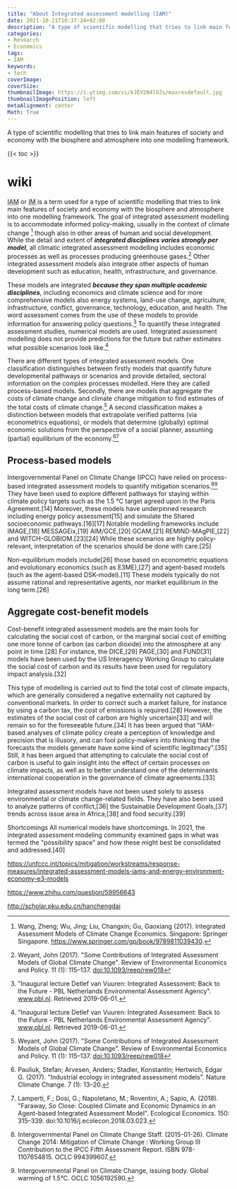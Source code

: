 ```yaml
---
title: "About Integrated assessment modelling (IAM)"
date: 2021-10-21T10:37:24+02:00
description: "A type of scientific modelling that tries to link main features of society and economy with the biosphere and atmosphere into one modelling framework"
categories:
- Research
- Economics
tags:
- IAM
keywords:
- tech
coverImage:
coverSize:
thumbnailImage: https://i.ytimg.com/vi/kJEV2N4lOZs/maxresdefault.jpg
thumbnailImagePosition: left
metaAlignment: center
Math: True
---
```

A type of scientific modelling that tries to link main features of society and economy with the biosphere and atmosphere into one modelling framework.
<!--more-->
{{< toc >}}
# wiki

<abbr title="Integrated assessment modelling"> IAM</abbr> or <abbr title="integrated modelling"> IM </abbr> is a term used for a type of scientific modelling that tries to link main features of society and economy with the biosphere and atmosphere into one modelling framework. The goal of integrated assessment modelling is to accommodate informed policy-making, usually in the context of climate change [^change] though also in other areas of human and social development. While the detail and extent of ***integrated disciplines varies strongly per model***, all climatic integrated assessment modelling includes economic processes as well as processes producing greenhouse gases.[^gases] Other integrated assessment models also integrate other aspects of human development such as education, health, infrastructure, and governance.

These models are integrated ***because they span multiple academic disciplines***, including economics and climate science and for more comprehensive models also energy systems, land-use change, agriculture, infrastructure, conflict, governance, technology, education, and health. The word assessment comes from the use of these models to provide information for answering policy questions.[^ques] To quantify these integrated assessment studies, numerical models are used. Integrated assessment modelling does not provide predictions for the future but rather estimates what possible scenarios look like.[^ques]

There are different types of integrated assessment models. One classification distinguishes between firstly models that quantify future developmental pathways or scenarios and provide detailed, sectoral information on the complex processes modelled. Here they are called process-based models. Secondly, there are models that aggregate the costs of climate change and climate change mitigation to find estimates of the total costs of climate change.[^gases] A second classification makes a distinction between models that extrapolate verified patterns (via econometrics equations), or models that determine (globally) optimal economic solutions from the perspective of a social planner, assuming (partial) equilibrium of the economy.[^eco][^ecob]

## Process-based models

Intergovernmental Panel on Climate Change (IPCC) have relied on process-based integrated assessment models to quantify mitigation scenarios.[^scen][^scenb] They have been used to explore different pathways for staying within climate policy targets such as the 1.5 °C target agreed upon in the Paris Agreement.[14] Moreover, these models have underpinned research including energy policy assessment[15] and simulate the Shared socioeconomic pathways.[16][17] Notable modelling frameworks include IMAGE,[18] MESSAGEix,[19] AIM/GCE,[20] GCAM,[21] REMIND-MAgPIE,[22] and WITCH-GLOBIOM.[23][24] While these scenarios are highly policy-relevant, interpretation of the scenarios should be done with care.[25]

Non-equilibrium models include[26] those based on econometric equations and evolutionary economics (such as E3ME),[27] and agent-based models (such as the agent-based DSK-model).[11] These models typically do not assume rational and representative agents, nor market equilibrium in the long term.[26]

## Aggregate cost-benefit models
Cost-benefit integrated assessment models are the main tools for calculating the social cost of carbon, or the marginal social cost of emitting one more tonne of carbon (as carbon dioxide) into the atmosphere at any point in time.[28] For instance, the DICE,[29] PAGE,[30] and FUND[31] models have been used by the US Interagency Working Group to calculate the social cost of carbon and its results have been used for regulatory impact analysis.[32]

This type of modelling is carried out to find the total cost of climate impacts, which are generally considered a negative externality not captured by conventional markets. In order to correct such a market failure, for instance by using a carbon tax, the cost of emissions is required.[28] However, the estimates of the social cost of carbon are highly uncertain[33] and will remain so for the foreseeable future.[34] It has been argued that "IAM-based analyses of climate policy create a perception of knowledge and precision that is illusory, and can fool policy-makers into thinking that the forecasts the models generate have some kind of scientific legitimacy".[35] Still, it has been argued that attempting to calculate the social cost of carbon is useful to gain insight into the effect of certain processes on climate impacts, as well as to better understand one of the determinants international cooperation in the governance of climate agreements.[33]

Integrated assessment models have not been used solely to assess environmental or climate change-related fields. They have also been used to analyze patterns of conflict,[36] the Sustainable Development Goals,[37] trends across issue area in Africa,[38] and food security.[39]

Shortcomings
All numerical models have shortcomings. In 2021, the integrated assessment modeling community examined gaps in what was termed the "possibility space" and how these might best be consolidated and addressed.[40]

https://unfccc.int/topics/mitigation/workstreams/response-measures/integrated-assessment-models-iams-and-energy-environment-economy-e3-models

https://www.zhihu.com/question/59956643

http://scholar.pku.edu.cn/hanchengdai

[^change]: Wang, Zheng; Wu, Jing; Liu, Changxin; Gu, Gaoxiang (2017). Integrated Assessment Models of Climate Change Economics. Singapore: Springer Singapore. https://www.springer.com/gp/book/9789811039430.
[^gases]: Weyant, John (2017). "Some Contributions of Integrated Assessment Models of Global Climate Change". Review of Environmental Economics and Policy. 11 (1): 115–137. [doi:10.1093/reep/rew018](https://www.journals.uchicago.edu/doi/10.1093/reep/rew018)
[^ques]: "Inaugural lecture Detlef van Vuuren: Integrated Assessment: Back to the Future - PBL Netherlands Environmental Assessment Agency". www.pbl.nl. Retrieved 2019-06-01.
[^eco]: Pauliuk, Stefan; Arvesen, Anders; Stadler, Konstantin; Hertwich, Edgar G. (2017). "Industrial ecology in integrated assessment models". Nature Climate Change. 7 (1): 13–20.
[^ecob]: Lamperti, F.; Dosi, G.; Napoletano, M.; Roventini, A.; Sapio, A. (2018). "Faraway, So Close: Coupled Climate and Economic Dynamics in an Agent-based Integrated Assessment Model". Ecological Economics. 150: 315–339. doi:10.1016/j.ecolecon.2018.03.023.
[^scen]: Intergovernmental Panel on Climate Change Staff. (2015-01-26). Climate Change 2014: Mitigation of Climate Change : Working Group III Contribution to the IPCC Fifth Assessment Report. ISBN 978-1107654815. OCLC 994399607.
[^scenb]: Intergovernmental Panel on Climate Change, issuing body. Global warming of 1.5°C. OCLC 1056192590.
